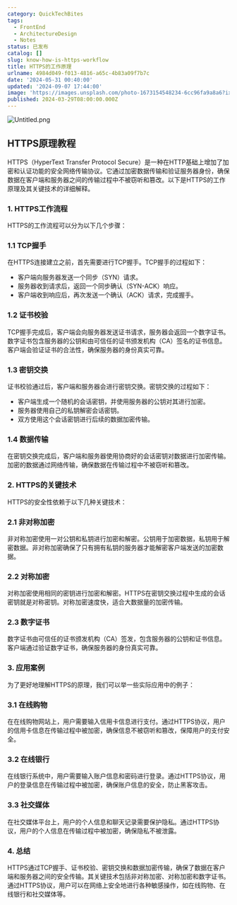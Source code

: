 ```yaml
---
category: QuickTechBites
tags:
  - FrontEnd
  - ArchitectureDesign
  - Notes
status: 已发布
catalog: []
slug: know-how-is-https-workflow
title: HTTPS的工作原理
urlname: 4984d049-f013-4816-a65c-4b83a09f7b7c
date: '2024-05-31 00:40:00'
updated: '2024-09-07 17:44:00'
image: 'https://images.unsplash.com/photo-1673154548234-6cc96fa9a8a6?ixlib=rb-4.0.3&q=85&fm=jpg&crop=entropy&cs=srgb'
published: 2024-03-29T08:00:00.000Z
---
```


![Untitled.png](https://prod-files-secure.s3.us-west-2.amazonaws.com/5d24fe63-e567-4804-86f9-9fdc62e13082/2950c759-0255-4c0a-becc-122aae8c82c0/Untitled.png?X-Amz-Algorithm=AWS4-HMAC-SHA256&X-Amz-Content-Sha256=UNSIGNED-PAYLOAD&X-Amz-Credential=ASIAZI2LB466QAPBUSC2%2F20250131%2Fus-west-2%2Fs3%2Faws4_request&X-Amz-Date=20250131T053543Z&X-Amz-Expires=3600&X-Amz-Security-Token=IQoJb3JpZ2luX2VjEKr%2F%2F%2F%2F%2F%2F%2F%2F%2F%2FwEaCXVzLXdlc3QtMiJHMEUCIAXbTa7mDWbam8lz70MC6%2BkOywPZKlbQPjxT9Loc7vhSAiEAknE6dWOxM94Rj3nHQhUrOt9UiQueYw2XY8VtuVJe20gqiAQIs%2F%2F%2F%2F%2F%2F%2F%2F%2F%2F%2FARAAGgw2Mzc0MjMxODM4MDUiDCaW1oeLjtmrccwjnCrcA%2B0F5ML1mOBjUN93td8ulXgKfhHE6tSwa77CD%2BI411ORskNUUXq6T8naXgtMn5zn8wAyh0GKOiwl83zcye%2FsfInKWLrmXSr%2FX16QX14AeKY%2BkUCf5kkx6bGwauu7ORdvmUS%2BxXDfzcmM8tTaq63moan0jjHlhpE%2Fx%2BAUsBMxSql9hOU74ZKzS4fSJzqXVn302C5GV0gV%2BF7MgCIGGpj6wssbZKIens20q%2FcWk8WvwjjYz5cRL5z1hiGkOgJ1bwoVW4MTz3BgzlYxB7TL9UyebkxOvOh74NY%2F%2BVcbJxHYJbHwzs2x81QSVt81U7Ru5GpwpyVPWYqGTLurWTm6KhtVYAGv2Ihuvw2zTj%2Fqww3UVOwiu8XoeOTaTclDhYEq2Dwvv6sm87s7VWWYgPe6kGrdIKdu7Yb7pEQQ1m08RaD4sDurVse%2BuTvydum78gSXJUVT%2BSRYrSht%2BP1C0wxi7pXRYDwjV%2FEMLFBoGxPt0Aln59fM9e%2BAa7OPC7hXpolRhND%2Fti1rKH9gCUN2uGL20bJ%2F3xsCpBTLTmhx7lIQlK%2BGPfE9w%2B3qdGK%2BTr0TaAREo2ApTEJy0rdFTnnEAuYHaq7%2FVCLzJ0I2g8AzQIYdgvMGOfx56JNAChBgLuTsk3MtMMXQ8LwGOqUBZW%2B2lRGJTP2%2BuhowbQ4mqKTxc5ZgjxxTxeyZKrHxPzALkCpnAz%2BCa4Kqkw7nNpMrTFN1UTgE4V3AiiZF9%2Fqzmi0SXE4QI7XTQoSb7kyAmGS1em52XBCyaR8Gsh8trg4hwvyINUim89v2kbLKr9%2Fs3Og9Qz8BHCXh7r7TguZfQYerG4GKgf1q0NhvTyeEynG%2Fy5BFqowOdlfkzzI%2BBUc98C791V6K&X-Amz-Signature=70f78de77c227a69bc892e5334e3cd75c9e5f4b0108450d03b38ac27c2387357&X-Amz-SignedHeaders=host&x-id=GetObject)


## HTTPS原理教程


HTTPS（HyperText Transfer Protocol Secure）是一种在HTTP基础上增加了加密和认证功能的安全网络传输协议。它通过加密数据传输和验证服务器身份，确保数据在客户端和服务器之间的传输过程中不被窃听和篡改。以下是HTTPS的工作原理及其关键技术的详细解释。


### 1. HTTPS工作流程


HTTPS的工作流程可以分为以下几个步骤：


### 1.1 TCP握手


在HTTPS连接建立之前，首先需要进行TCP握手。TCP握手的过程如下：

- 客户端向服务器发送一个同步（SYN）请求。
- 服务器收到请求后，返回一个同步确认（SYN-ACK）响应。
- 客户端收到响应后，再次发送一个确认（ACK）请求，完成握手。

### 1.2 证书校验


TCP握手完成后，客户端会向服务器发送证书请求，服务器会返回一个数字证书。数字证书包含服务器的公钥和由可信任的证书颁发机构（CA）签名的证书信息。客户端会验证证书的合法性，确保服务器的身份真实可靠。


### 1.3 密钥交换


证书校验通过后，客户端和服务器会进行密钥交换。密钥交换的过程如下：

- 客户端生成一个随机的会话密钥，并使用服务器的公钥对其进行加密。
- 服务器使用自己的私钥解密会话密钥。
- 双方使用这个会话密钥进行后续的数据加密传输。

### 1.4 数据传输


在密钥交换完成后，客户端和服务器使用协商好的会话密钥对数据进行加密传输。加密的数据通过网络传输，确保数据在传输过程中不被窃听和篡改。


### 2. HTTPS的关键技术


HTTPS的安全性依赖于以下几种关键技术：


### 2.1 非对称加密


非对称加密使用一对公钥和私钥进行加密和解密。公钥用于加密数据，私钥用于解密数据。非对称加密确保了只有拥有私钥的服务器才能解密客户端发送的加密数据。


### 2.2 对称加密


对称加密使用相同的密钥进行加密和解密。HTTPS在密钥交换过程中生成的会话密钥就是对称密钥。对称加密速度快，适合大数据量的加密传输。


### 2.3 数字证书


数字证书由可信任的证书颁发机构（CA）签发，包含服务器的公钥和证书信息。客户端通过验证数字证书，确保服务器的身份真实可靠。


### 3. 应用案例


为了更好地理解HTTPS的原理，我们可以举一些实际应用中的例子：


### 3.1 在线购物


在在线购物网站上，用户需要输入信用卡信息进行支付。通过HTTPS协议，用户的信用卡信息在传输过程中被加密，确保信息不被窃听和篡改，保障用户的支付安全。


### 3.2 在线银行


在线银行系统中，用户需要输入账户信息和密码进行登录。通过HTTPS协议，用户的登录信息在传输过程中被加密，确保账户信息的安全，防止黑客攻击。


### 3.3 社交媒体


在社交媒体平台上，用户的个人信息和聊天记录需要保护隐私。通过HTTPS协议，用户的个人信息在传输过程中被加密，确保隐私不被泄露。


### 4. 总结


HTTPS通过TCP握手、证书校验、密钥交换和数据加密传输，确保了数据在客户端和服务器之间的安全传输。其关键技术包括非对称加密、对称加密和数字证书。通过HTTPS协议，用户可以在网络上安全地进行各种敏感操作，如在线购物、在线银行和社交媒体等。


